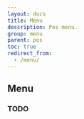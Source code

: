 ```yaml
---
layout: docs
title: Menu
description: Pos menu.
group: menu
parent: pos
toc: true
redirect_from:
  - /menu/
---
```

## Menu

### TODO
